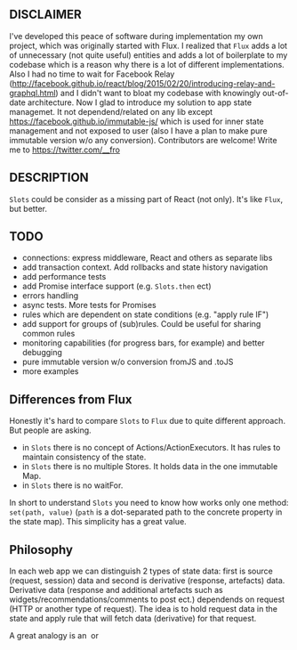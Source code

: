 ## DISCLAIMER
I've developed this peace of software during implementation my own project, which was originally started with Flux. I realized that `Flux` adds a lot of unnecessary (not quite useful) entities and adds a lot of boilerplate to my codebase which is a reason why there is a lot of different implementations. Also I had no time to wait for Facebook Relay (http://facebook.github.io/react/blog/2015/02/20/introducing-relay-and-graphql.html) and I didn't want to bloat my codebase with knowingly out-of-date architecture. Now I glad to introduce my solution to app state managemet. It not dependend/related on any lib except https://facebook.github.io/immutable-js/ which is used for inner state management and not exposed to user (also I have a plan to make pure immutable version w/o any conversion). 
Contributors are welcome! Write me to https://twitter.com/__fro

## DESCRIPTION
`Slots` could be consider as a missing part of React (not only). It's like `Flux`, but better.

## TODO
* connections: express middleware, React and others as separate libs
* add transaction context. Add rollbacks and state history navigation
* add performance tests
* add Promise interface support (e.g. `Slots.then` ect)
* errors handling
* async tests. More tests for Promises
* rules which are dependent on state conditions (e.g. "apply rule IF")
* add support for groups of (sub)rules. Could be useful for sharing common rules
* monitoring capabilities (for progress bars, for example) and better debugging
* pure immutable version w/o conversion fromJS and .toJS
* more examples

## Differences from Flux
Honestly it's hard to compare `Slots` to `Flux` due to quite different approach. But people are asking.
* in `Slots` there is no concept of Actions/ActionExecutors. It has rules to maintain consistency of the state. 
* in `Slots` there is no multiple Stores. It holds data in the one immutable Map.
* in `Slots` there is no waitFor.

In short to understand `Slots` you need to know how works only one method: `set(path, value)` (`path` is a dot-separated path to the concrete property in the state map). This simplicity has a great value.

## Philosophy
In each web app we can distinguish 2 types of state data: first is source (request, session) data and second is derivative (response, artefacts) data. Derivative data (response and additional artefacts such as widgets/recommendations/comments to post ect.) dependends on request (HTTP or another type of request). The idea is to hold request data in the state and apply rule that will fetch data (derivative) for that request. 

A great analogy is an <img> or <script> in HTML. Browser loads specified img just because of existence of this tag in the DOM (request state). The logic here is: we have <img> tag inserted in DOM node and it has its src attribute then fetch actual image from server and put it inside this node. Slots follows the same idea, as you can see in example.

## Use case
React brought Virtual DOM (https://facebook.github.io/react/docs/glossary.html), in my projects I use `Slots` to virtualize (emulate) browser state and behavior (through Rules). And it gives me a great flexibility: I can use the same request data and the same rules in the same format both on client and server. Also it makes **super** easy to make **truly** isomorphic applications which could works w/o javascript on client **by default**. From this perspective, support of History API could be implemented as React component like so https://gist.github.com/AlexeyFrolov/0f7b44afc9fd29f36daf . 

###Rules example
Rules is an object which is following the state structure. Say if you want to apply rule for some property in the state map (we call it Slot), you only need to declare function in the Rules object which key with the same state property name. (or path, e.g. it could be `"request.url": (url, context) {}`). Rule should return context. Context has the same `set` method.
In example below we set "request" to the state, rule on key `request` sets active `route` and `session` (for session there is no rule) from request. When `route` state property is changed the `route` rule fires. It sets Promise to key `users.{id}`. When Promise will be resolved `users.{id}` will substituted with actual value of that Promise.

```javascript
import r from "superagent-bluebird-promise";
import router from "./router";
import Slots from "slt";

export default new Slots ({
    "request": (req, context) => {
        let route = router.match(req.url);
        let session = req.session;
        route.url = req.url;
        return context
            .set("route", route) // "route" rule will apply
            .set("session", req.session); // there is no rule for "session". Just sets "session" to the state
            // returns "context" (with updated state) which will be sent to the next rule in the chain ("route").
    },
    "route": (route, context) => {
        let {name, params: { id }} = route;
        if (name === "login") {
            return context; // do nothing
        }
        let url = router.url({name, params: {id}});
        return context
            .set(url.substr(1).replace("/", "."), // state key generated from url
                r.get("http://example.com/api/" + url) // sets Promise which will fetch user for id.
            .then(({body}) => body)) // extract body from response
    }
});
```
I use https://github.com/AlexeyFrolov/routr-map to parse url.
### Somewhere in .JSX (click on link, for example)
```javascript
slots.set("request", {"url": "/users/555e5c37a5311543fc8890c9"})
```
Important to understand that all `context.set` running in single transaction within one "rule chain". It sets "all or nothing". If something breaks inside of `slots.set("request")` the state will be not changed.

###On server (express middleware)

```javascript
import slots from "./slots"; // Configured Slots
server.use((req, res, next) => {
  slots.onPromisesAreMade((state) => { // when all promises are resolved
    var html = render(state);
    res.status(state.response && state.response.status || 200).send(html);
    slots.reset();
  });
  let { url, session } = req;
  slots.set("request", { url, session });
});
```

###On client

```javascript
import React from "react";
import Application from "./Application.js";
import slots from "./slots"; // Configured Slots
slots.onChange((state) => { // on every commited change
    renderApp(state);
})
function renderApp(state) {
    React.render(<Application state={state} />, document.getElementById("root"));
}
renderApp(state);
```
###Enable logging
```javascript
window.debug = require("debug");
window.debug.enable("slt:log");
slots.set("request", {"url": "/users/555e5c37a5311543fc8890c9"})
```

Outputs:
```javascript
  slt:log SET 'request' TO { url: '/users/555e5c37a5311543fc8890c9',  session: [object Object] } +0ms
  slt:log SET 'route' TO { node: [Object],  params: [Object], routePath: [Object], query: {}, name: 'users', domain: '', scheme: '', url: '/users/555e5c37a5311543fc8890c9' } +4ms
  slt:log SET 'users.555e5c37a5311543fc8890c9' TO '__promise__' +5ms
  slt:log SET 'session' TO [object Object] +5ms
  slt:log SAVE { request: [Object],  route: [Object], users: [Object], session: [object Object] } +2ms
GET /api//users/555e5c37a5311543fc8890c9 200 23.483 ms - -
  slt:log RESOLVED 'users.555e5c37a5311543fc8890c9' +31ms
  slt:log SET 'users.555e5c37a5311543fc8890c9' TO { _id: '555e5c37a5311543fc8890c9' } +1ms
  slt:log SAVE { request: [Object],  route: [Object], users: [Object], session: [object Object] } +76ms
```

Final state (w/o 'user', I have different rules, which sets it as well):

![Alt text](https://monosnap.com/file/otw3slLjWwRCYqS12jQM4JXTB4kT2J.png)
